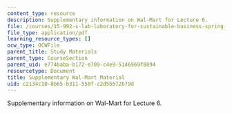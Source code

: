 ```yaml
---
content_type: resource
description: Supplementary information on Wal-Mart for Lecture 6.
file: /courses/15-992-s-lab-laboratory-for-sustainable-business-spring-2008/c2134c108b65b311550fc2d5b572b79d_class_6.pdf
file_type: application/pdf
learning_resource_types: []
ocw_type: OCWFile
parent_title: Study Materials
parent_type: CourseSection
parent_uid: e774baba-b172-e709-c4e9-5146969f8894
resourcetype: Document
title: Supplementary Wal-Mart Material
uid: c2134c10-8b65-b311-550f-c2d5b572b79d
---
```

Supplementary information on Wal-Mart for Lecture 6.

